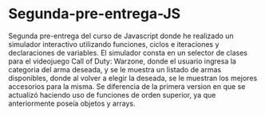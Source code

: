 # Segunda-pre-entrega-JS

Segunda pre-entrega del curso de Javascript donde he realizado un simulador interactivo utilizando funciones, ciclos e iteraciones y declaraciones de variables. El simulador consta en un selector de clases para el videojuego Call of Duty: Warzone, donde el usuario ingresa la categoria del arma deseada, y se le muestra un listado de armas disponibles, donde al volver a elegir la deseada, se le muestran los mejores accesorios para la misma. Se diferencia de la primera version en que se actualizó haciendo uso de funciones de orden superior, ya que anteriormente poseía objetos y arrays.
